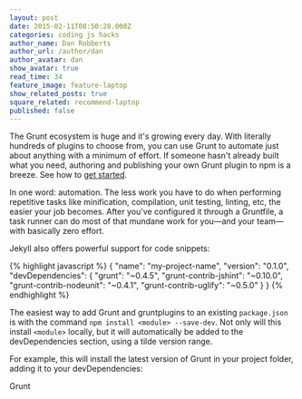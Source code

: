 ```yaml
---
layout: post
date: 2015-02-11T08:50:28.000Z
categories: coding js hacks
author_name: Dan Robberts
author_url: /author/dan
author_avatar: dan
show_avatar: true
read_time: 34
feature_image: feature-laptop
show_related_posts: true
square_related: recommend-laptop
published: false
---
```


The Grunt ecosystem is huge and it's growing every day. With literally hundreds of plugins to choose from, you can use Grunt to automate just about anything with a minimum of effort. If someone hasn't already built what you need, authoring and publishing your own Grunt plugin to npm is a breeze. See how to [get started](http://gruntjs.com/).

In one word: automation. The less work you have to do when performing repetitive tasks like minification, compilation, unit testing, linting, etc, the easier your job becomes. After you've configured it through a Gruntfile, a task runner can do most of that mundane work for you—and your team—with basically zero effort.

Jekyll also offers powerful support for code snippets:

{% highlight javascript %}
{
  "name": "my-project-name",
  "version": "0.1.0",
  "devDependencies": {
    "grunt": "~0.4.5",
    "grunt-contrib-jshint": "~0.10.0",
    "grunt-contrib-nodeunit": "~0.4.1",
    "grunt-contrib-uglify": "~0.5.0"
  }
}
{% endhighlight %}

The easiest way to add Grunt and gruntplugins to an existing `package.json` is with the command `npm install <module> --save-dev`. Not only will this install `<module>` locally, but it will automatically be added to the devDependencies section, using a tilde version range.

For example, this will install the latest version of Grunt in your project folder, adding it to your devDependencies:

Grunt

